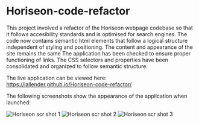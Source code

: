 # Horiseon-code-refactor
This project involved a refactor of the Horiseon webpage codebase so that it follows accesibility standards and is optimised for search engines.
The code now contains semantic html elements that follow a logical structure independent of styling and positioning.
The content and appearance of the site remains the same
The application has been checked to ensure proper functioning of links.
The CSS selectors and properties have been consolidated and organized to follow semantic structure.

The live application can be viewed here: https://lallender.github.io/Horiseon-code-refactor/

The following screenshots show the appearance of the application when launched:

![Horiseon scr shot 1](https://user-images.githubusercontent.com/83952257/119652936-11d64d00-be6a-11eb-9573-07d8594fbd61.png)
![Horiseon scr shot 2](https://user-images.githubusercontent.com/83952257/119652988-26b2e080-be6a-11eb-89ce-25a2f4c2249a.png)
![Horiseon scr shot 3](https://user-images.githubusercontent.com/83952257/119653316-87dab400-be6a-11eb-8e02-3c7638b3c7bf.png)


